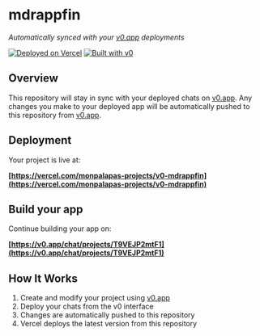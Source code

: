 # mdrappfin

*Automatically synced with your [v0.app](https://v0.app) deployments*

[![Deployed on Vercel](https://img.shields.io/badge/Deployed%20on-Vercel-black?style=for-the-badge&logo=vercel)](https://vercel.com/monpalapas-projects/v0-mdrappfin)
[![Built with v0](https://img.shields.io/badge/Built%20with-v0.app-black?style=for-the-badge)](https://v0.app/chat/projects/T9VEJP2mtF1)

## Overview

This repository will stay in sync with your deployed chats on [v0.app](https://v0.app).
Any changes you make to your deployed app will be automatically pushed to this repository from [v0.app](https://v0.app).

## Deployment

Your project is live at:

**[https://vercel.com/monpalapas-projects/v0-mdrappfin](https://vercel.com/monpalapas-projects/v0-mdrappfin)**

## Build your app

Continue building your app on:

**[https://v0.app/chat/projects/T9VEJP2mtF1](https://v0.app/chat/projects/T9VEJP2mtF1)**

## How It Works

1. Create and modify your project using [v0.app](https://v0.app)
2. Deploy your chats from the v0 interface
3. Changes are automatically pushed to this repository
4. Vercel deploys the latest version from this repository
